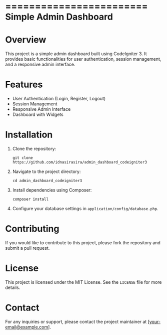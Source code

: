 ========================
Simple Admin Dashboard
========================

# Overview

This project is a simple admin dashboard built using CodeIgniter 3. It provides basic functionalities for user authentication, session management, and a responsive admin interface.

# Features

- User Authentication (Login, Register, Logout)
- Session Management
- Responsive Admin Interface
- Dashboard with Widgets

# Installation

1. Clone the repository:
   ```
   git clone https://github.com/idnasirasira/admin_dashboard_codeigniter3
   ```
2. Navigate to the project directory:
   ```
   cd admin_dashboard_codeigniter3
   ```
3. Install dependencies using Composer:
   ```
   composer install
   ```
4. Configure your database settings in `application/config/database.php`.

# Contributing

If you would like to contribute to this project, please fork the repository and submit a pull request.

# License

This project is licensed under the MIT License. See the `LICENSE` file for more details.

# Contact

For any inquiries or support, please contact the project maintainer at [your-email@example.com].
